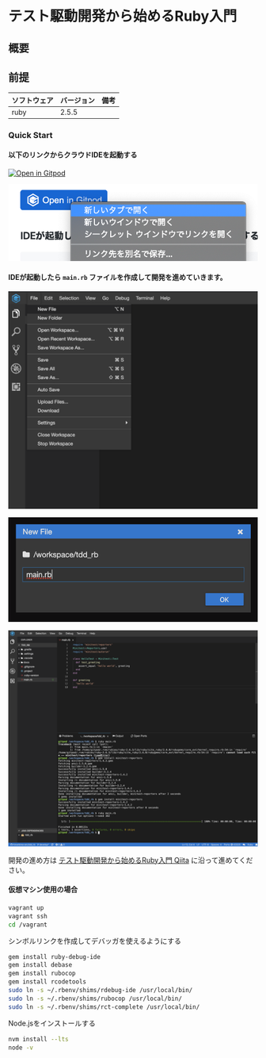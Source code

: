 # テスト駆動開発から始めるRuby入門

## 概要

## 前提

| ソフトウェア   | バージョン | 備考 |
| :------------- | :--------- | :--- |
| ruby         | 2.5.5     |      |

### Quick Start

#### 以下のリンクからクラウドIDEを起動する

[![Open in Gitpod](https://gitpod.io/button/open-in-gitpod.svg)](https://gitpod.io/#https://github.com/hiroshima-arc/tdd_rb)

![](./docs/images/20200121001.png)


#### IDEが起動したら `main.rb` ファイルを作成して開発を進めていきます。

![](./docs/images/20200125001.png)

![](./docs/images/20200125002.png)

![](./docs/images/20200125003.png)

開発の進め方は [テスト駆動開発から始めるRuby入門 Qiita](https://qiita.com/k2works/items/83741e3e2d2579d748d6) に沿って進めてください。

#### 仮想マシン使用の場合

```bash
vagrant up
vagrant ssh
cd /vagrant
```

シンボルリンクを作成してデバッガを使えるようにする

```bash
gem install ruby-debug-ide
gem install debase
gem install rubocop
gem install rcodetools
sudo ln -s ~/.rbenv/shims/rdebug-ide /usr/local/bin/
sudo ln -s ~/.rbenv/shims/rubocop /usr/local/bin/
sudo ln -s ~/.rbenv/shims/rct-complete /usr/local/bin/
```

Node.jsをインストールする

```bash
nvm install --lts
node -v
```
